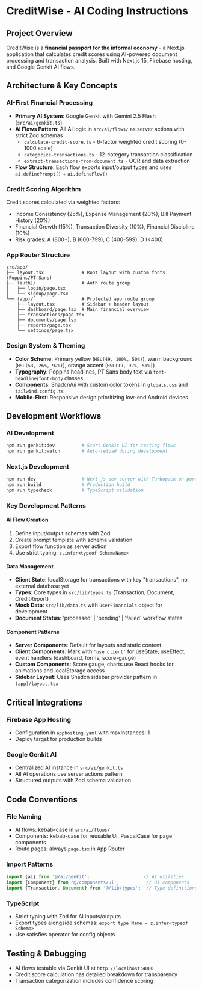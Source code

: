 # CreditWise - AI Coding Instructions

## Project Overview
CreditWise is a **financial passport for the informal economy** - a Next.js application that calculates credit scores using AI-powered document processing and transaction analysis. Built with Next.js 15, Firebase hosting, and Google Genkit AI flows.

## Architecture & Key Concepts

### AI-First Financial Processing
- **Primary AI System**: Google Genkit with Gemini 2.5 Flash (`src/ai/genkit.ts`)
- **AI Flows Pattern**: All AI logic in `src/ai/flows/` as server actions with strict Zod schemas
  - `calculate-credit-score.ts` - 6-factor weighted credit scoring (0-1000 scale)
  - `categorize-transactions.ts` - 12-category transaction classification
  - `extract-transactions-from-document.ts` - OCR and data extraction
- **Flow Structure**: Each flow exports input/output types and uses `ai.definePrompt()` + `ai.defineFlow()`

### Credit Scoring Algorithm
Credit scores calculated via weighted factors:
- Income Consistency (25%), Expense Management (20%), Bill Payment History (20%)
- Financial Growth (15%), Transaction Diversity (10%), Financial Discipline (10%)
- Risk grades: A (800+), B (600-799), C (400-599), D (<400)

### App Router Structure
```
src/app/
├── layout.tsx              # Root layout with custom fonts (Poppins/PT Sans)
├── (auth)/                 # Auth route group
│   ├── login/page.tsx
│   └── signup/page.tsx
└── (app)/                  # Protected app route group
    ├── layout.tsx          # Sidebar + header layout
    ├── dashboard/page.tsx  # Main financial overview
    ├── transactions/page.tsx
    ├── documents/page.tsx
    ├── reports/page.tsx
    └── settings/page.tsx
```

### Design System & Theming
- **Color Scheme**: Primary yellow (`HSL(49, 100%, 50%)`), warm background (`HSL(53, 26%, 92%)`), orange accent (`HSL(19, 92%, 51%)`)
- **Typography**: Poppins headlines, PT Sans body text via `font-headline`/`font-body` classes
- **Components**: Shadcn/ui with custom color tokens in `globals.css` and `tailwind.config.ts`
- **Mobile-First**: Responsive design prioritizing low-end Android devices

## Development Workflows

### AI Development
```bash
npm run genkit:dev          # Start Genkit UI for testing flows
npm run genkit:watch        # Auto-reload during development
```

### Next.js Development
```bash
npm run dev                 # Next.js dev server with Turbopack on port 9003
npm run build               # Production build
npm run typecheck           # TypeScript validation
```

### Key Development Patterns

#### AI Flow Creation
1. Define input/output schemas with Zod
2. Create prompt template with schema validation
3. Export flow function as server action
4. Use strict typing: `z.infer<typeof SchemaName>`

#### Data Management
- **Client State**: localStorage for transactions with key "transactions", no external database yet
- **Types**: Core types in `src/lib/types.ts` (Transaction, Document, CreditReport)
- **Mock Data**: `src/lib/data.ts` with `userFinancials` object for development
- **Document Status**: 'processed' | 'pending' | 'failed' workflow states

#### Component Patterns
- **Server Components**: Default for layouts and static content
- **Client Components**: Mark with `'use client'` for useState, useEffect, event handlers (dashboard, forms, score-gauge)
- **Custom Components**: Score gauge, charts use React hooks for animations and localStorage access
- **Sidebar Layout**: Uses Shadcn sidebar provider pattern in `(app)/layout.tsx`

## Critical Integrations

### Firebase App Hosting
- Configuration in `apphosting.yaml` with maxInstances: 1
- Deploy target for production builds

### Google Genkit AI
- Centralized AI instance in `src/ai/genkit.ts`
- All AI operations use server actions pattern
- Structured outputs with Zod schema validation

## Code Conventions

### File Naming
- AI flows: kebab-case in `src/ai/flows/`
- Components: kebab-case for reusable UI, PascalCase for page components
- Route pages: always `page.tsx` in App Router

### Import Patterns
```typescript
import {ai} from '@/ai/genkit';                    // AI utilities
import {Component} from '@/components/ui';          // UI components
import {Transaction, Document} from '@/lib/types';  // Type definitions
```

### TypeScript
- Strict typing with Zod for AI inputs/outputs
- Export types alongside schemas: `export type Name = z.infer<typeof Schema>`
- Use satisfies operator for config objects

## Testing & Debugging
- AI flows testable via Genkit UI at `http://localhost:4000`
- Credit score calculation has detailed breakdown for transparency
- Transaction categorization includes confidence scoring